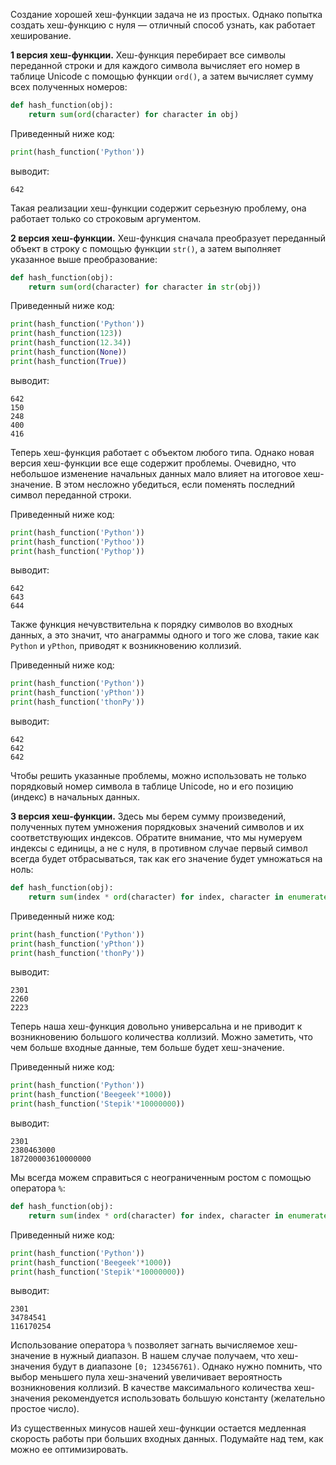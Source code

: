 

Создание хорошей хеш-функции задача не из простых. Однако попытка создать хеш-функцию с нуля — отличный способ узнать, как работает хеширование.

**1 версия хеш-функции.** Хеш-функция перебирает все символы переданной строки и для каждого символа вычисляет его номер в таблице Unicode с помощью функции `ord()`, а затем вычисляет сумму всех полученных номеров:

```python
def hash_function(obj):
    return sum(ord(character) for character in obj)
```

Приведенный ниже код:

```python
print(hash_function('Python'))
```

выводит:

```no-highlight
642
```

Такая реализации хеш-функции содержит серьезную проблему, она работает только со строковым аргументом.

**2 версия хеш-функции.** Хеш-функция сначала преобразует переданный объект в строку с помощью функции `str()`, а затем выполняет указанное выше преобразование:

```python
def hash_function(obj):
    return sum(ord(character) for character in str(obj))
```

Приведенный ниже код:

```python
print(hash_function('Python'))
print(hash_function(123))
print(hash_function(12.34))
print(hash_function(None))
print(hash_function(True))
```

выводит:

```no-highlight
642
150
248
400
416
```

Теперь хеш-функция работает с объектом любого типа. Однако новая версия хеш-функции все еще содержит проблемы. Очевидно, что небольшое изменение начальных данных мало влияет на итоговое хеш-значение. В этом несложно убедиться, если поменять последний символ переданной строки.

Приведенный ниже код:

```python
print(hash_function('Python'))
print(hash_function('Pythoo'))
print(hash_function('Pythop'))
```

выводит:

```no-highlight
642
643
644
```

Также функция нечувствительна к порядку символов во входных данных, а это значит, что анаграммы одного и того же слова, такие как `Python` и `yPthon`, приводят к возникновению коллизий.

Приведенный ниже код:

```python
print(hash_function('Python'))
print(hash_function('yPthon'))
print(hash_function('thonPy'))
```

выводит:

```no-highlight
642
642
642
```

Чтобы решить указанные проблемы, можно использовать не только порядковый номер символа в таблице Unicode, но и его позицию (индекс) в начальных данных.

**3 версия хеш-функции.** Здесь мы берем сумму произведений, полученных путем умножения порядковых значений символов и их соответствующих индексов. Обратите внимание, что мы нумеруем индексы с единицы, а не с нуля, в противном случае первый символ всегда будет отбрасываться, так как его значение будет умножаться на ноль:

```python
def hash_function(obj):
    return sum(index * ord(character) for index, character in enumerate(str(obj), start=1))
```

Приведенный ниже код:

```python
print(hash_function('Python'))
print(hash_function('yPthon'))
print(hash_function('thonPy'))
```

выводит:

```no-highlight
2301
2260
2223
```

Теперь наша хеш-функция довольно универсальна и не приводит к возникновению большого количества коллизий. Можно заметить, что чем больше входные данные, тем больше будет хеш-значение.

Приведенный ниже код:

```python
print(hash_function('Python'))
print(hash_function('Beegeek'*1000))
print(hash_function('Stepik'*10000000))
```

выводит:

```no-highlight
2301
2380463000
187200003610000000
```

Мы всегда можем справиться с неограниченным ростом с помощью оператора `%`:

```python
def hash_function(obj):
    return sum(index * ord(character) for index, character in enumerate(str(obj), start=1)) % 123456761
```

Приведенный ниже код:

```python
print(hash_function('Python'))
print(hash_function('Beegeek'*1000))
print(hash_function('Stepik'*10000000))
```

выводит:

```no-highlight
2301
34784541
116170254
```

Использование оператора `%` позволяет загнать вычисляемое хеш-значение в нужный диапазон. В нашем случае получаем, что хеш-значения будут в диапазоне `[0; 123456761)`. Однако нужно помнить, что выбор меньшего пула хеш-значений увеличивает вероятность возникновения коллизий. В качестве максимального количества хеш-значения рекомендуется использовать большую константу (желательно простое число).

Из существенных минусов нашей хеш-функции остается медленная скорость работы при больших входных данных. Подумайте над тем, как можно ее оптимизировать.